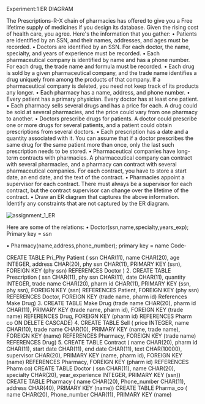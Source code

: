 Experiment:1				ER DIAGRAM 

The Prescriptions-R-X chain of pharmacies has offered to give you a Free lifetime supply of medicines if you design its database. Given the rising cost of health care, you agree. 
Here's the information that you gather:
•	Patients are identified by an SSN, and their names, addresses, and ages must be recorded.
•	Doctors are identified by an SSN. For each doctor, the name, specialty, and years of experience must be recorded.
•	Each pharmaceutical company is identified by name and has a phone number. For each drug, the trade name and formula must be recorded. 
•	Each drug is sold by a given pharmaceutical company, and the trade name identifies a drug uniquely from among the products of that company. If a pharmaceutical company is deleted, you need not keep track of its products any longer.
•	Each pharmacy has a name, address, and phone number.
•	Every patient has a primary physician. Every doctor has at least one patient.
•	Each pharmacy sells several drugs and has a price for each. A drug could be sold at several pharmacies, and the price could vary from one pharmacy to another.
•	Doctors prescribe drugs for patients. A doctor could prescribe one or more drugs for several patients, and a patient could obtain prescriptions from several doctors.
•	Each prescription has a date and a quantity associated with it. You can assume that if a doctor prescribes the same drug for the same patient more than once, only the last such prescription needs to be stored.
•	Pharmaceutical companies have long-term contracts with pharmacies. A pharmaceutical company can contract with several pharmacies, and a pharmacy can contract with several pharmaceutical companies. For each contract, you have to store a start date, an end date, and the text of the contract.
•	Pharmacies appoint a supervisor for each contract. There must always be a supervisor for each contract, but the contract supervisor can change over the lifetime of the contract.
•	Draw an ER diagram that captures the above information. Identify any constraints that are not captured by the ER diagram.
 
![assignment_1_ER](https://user-images.githubusercontent.com/51349461/130429806-9d002f03-bc2f-4cc4-bb4d-459605b656ce.png)


Here are some of the relations:
 • Doctor(ssn,name,specialty,years_exp); Primary key = ssn 

 • Pharmacy(name,address,phone_number); primary key = name
Code-

   CREATE TABLE Pri_Phy Patient ( ssn CHAR(11),
name CHAR(20),
age INTEGER,
address CHAR(20),
phy ssn CHAR(11),
PRIMARY KEY (ssn),
FOREIGN KEY (phy ssn) REFERENCES Doctor )
2. CREATE TABLE Prescription ( ssn CHAR(11),
phy ssn CHAR(11),
date CHAR(11),
quantity INTEGER,
trade name CHAR(20),
pharm id CHAR(11),
PRIMARY KEY (ssn, phy ssn),
FOREIGN KEY (ssn) REFERENCES Patient,
FOREIGN KEY (phy ssn) REFERENCES Doctor,
FOREIGN KEY (trade name, pharm id)
References Make Drug)
3. CREATE TABLE Make Drug (trade name CHAR(20),
pharm id CHAR(11),
PRIMARY KEY (trade name, pharm id),
FOREIGN KEY (trade name) REFERENCES Drug,
FOREIGN KEY (pharm id) REFERENCES Pharm co ON DELETE CASCADE)
4. CREATE TABLE Sell ( price INTEGER,
name CHAR(10),
trade name CHAR(10),
PRIMARY KEY (name, trade name),
FOREIGN KEY (name) REFERENCES Pharmacy,
FOREIGN KEY (trade name) REFERENCES Drug)
5. CREATE TABLE Contract ( name CHAR(20),
pharm id CHAR(11),
start date CHAR(11),
end date CHAR(11),
text CHAR(10000),
supervisor CHAR(20),
PRIMARY KEY (name, pharm id),
FOREIGN KEY (name) REFERENCES Pharmacy,
FOREIGN KEY (pharm id) REFERENCES Pharm co)
CREATE TABLE Doctor ( ssn CHAR(11),
name CHAR(20),
specialty CHAR(20),
year_experience INTEGER,
PRIMARY KEY (ssn))
CREATE TABLE Pharmacy ( name CHAR(20),
 Phone_number CHAR(11),
 address CHAR(40),
 PRIMARY KEY (name))
CREATE TABLE Pharma_co ( name CHAR(20),
 Phone_number CHAR(11),
 PRIMARY KEY (name)
